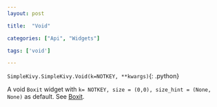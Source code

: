 ```yaml
---
layout: post

title:  "Void"

categories: ["Api", "Widgets"]

tags: ['void']

---
```

`SimpleKivy.SimpleKivy.Void(k=NOTKEY, **kwargs)`{: .python}


A void `Boxit` widget with `k= NOTKEY, size = (0,0), size_hint = (None, None)` as default.
See [Boxit](/posts/Boxit/).

